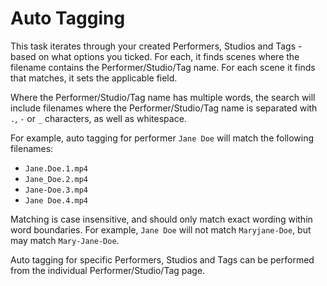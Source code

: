 # Auto Tagging

This task iterates through your created Performers, Studios and Tags - based on what options you ticked. For each, it finds scenes where the filename contains the Performer/Studio/Tag name. For each scene it finds that matches, it sets the applicable field.

Where the Performer/Studio/Tag name has multiple words, the search will include filenames where the Performer/Studio/Tag name is separated with `.`, `-` or `_` characters, as well as whitespace.

For example, auto tagging for performer `Jane Doe` will match the following filenames:
* `Jane.Doe.1.mp4`
* `Jane_Doe.2.mp4`
* `Jane-Doe.3.mp4`
* `Jane Doe.4.mp4`

Matching is case insensitive, and should only match exact wording within word boundaries. For example, `Jane Doe` will not match `Maryjane-Doe`, but may match `Mary-Jane-Doe`.

Auto tagging for specific Performers, Studios and Tags can be performed from the individual Performer/Studio/Tag page.